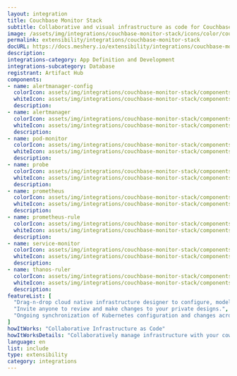 ```yaml
---
layout: integration
title: Couchbase Monitor Stack
subtitle: Collaborative and visual infrastructure as code for Couchbase Monitor Stack
image: /assets/img/integrations/couchbase-monitor-stack/icons/color/couchbase-monitor-stack-color.svg
permalink: extensibility/integrations/couchbase-monitor-stack
docURL: https://docs.meshery.io/extensibility/integrations/couchbase-monitor-stack
description: 
integrations-category: App Definition and Development
integrations-subcategory: Database
registrant: Artifact Hub
components: 
- name: alertmanager-config
  colorIcon: assets/img/integrations/couchbase-monitor-stack/components/alertmanager-config/icons/color/alertmanager-config-color.svg
  whiteIcon: assets/img/integrations/couchbase-monitor-stack/components/alertmanager-config/icons/white/alertmanager-config-white.svg
  description: 
- name: alertmanager
  colorIcon: assets/img/integrations/couchbase-monitor-stack/components/alertmanager/icons/color/alertmanager-color.svg
  whiteIcon: assets/img/integrations/couchbase-monitor-stack/components/alertmanager/icons/white/alertmanager-white.svg
  description: 
- name: pod-monitor
  colorIcon: assets/img/integrations/couchbase-monitor-stack/components/pod-monitor/icons/color/pod-monitor-color.svg
  whiteIcon: assets/img/integrations/couchbase-monitor-stack/components/pod-monitor/icons/white/pod-monitor-white.svg
  description: 
- name: probe
  colorIcon: assets/img/integrations/couchbase-monitor-stack/components/probe/icons/color/probe-color.svg
  whiteIcon: assets/img/integrations/couchbase-monitor-stack/components/probe/icons/white/probe-white.svg
  description: 
- name: prometheus
  colorIcon: assets/img/integrations/couchbase-monitor-stack/components/prometheus/icons/color/prometheus-color.svg
  whiteIcon: assets/img/integrations/couchbase-monitor-stack/components/prometheus/icons/white/prometheus-white.svg
  description: 
- name: prometheus-rule
  colorIcon: assets/img/integrations/couchbase-monitor-stack/components/prometheus-rule/icons/color/prometheus-rule-color.svg
  whiteIcon: assets/img/integrations/couchbase-monitor-stack/components/prometheus-rule/icons/white/prometheus-rule-white.svg
  description: 
- name: service-monitor
  colorIcon: assets/img/integrations/couchbase-monitor-stack/components/service-monitor/icons/color/service-monitor-color.svg
  whiteIcon: assets/img/integrations/couchbase-monitor-stack/components/service-monitor/icons/white/service-monitor-white.svg
  description: 
- name: thanos-ruler
  colorIcon: assets/img/integrations/couchbase-monitor-stack/components/thanos-ruler/icons/color/thanos-ruler-color.svg
  whiteIcon: assets/img/integrations/couchbase-monitor-stack/components/thanos-ruler/icons/white/thanos-ruler-white.svg
  description: 
featureList: [
  "Drag-n-drop cloud native infrastructure designer to configure, model, and deploy your workloads.",
  "Invite anyone to review and make changes to your private designs.",
  "Ongoing synchronization of Kubernetes configuration and changes across any number of clusters."
]
howItWorks: "Collaborative Infrastructure as Code"
howItWorksDetails: "Collaboratively manage infrastructure with your coworkers synchronously sharing the same designs."
language: en
list: include
type: extensibility
category: integrations
---
```

